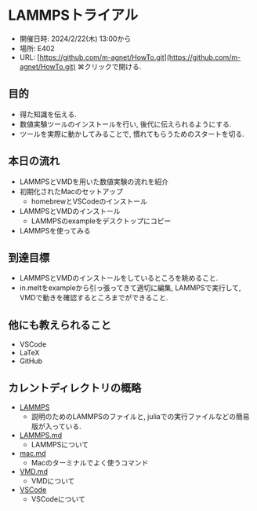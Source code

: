 
# LAMMPSトライアル

- 開催日時: 2024/2/22(木) 13:00から
- 場所: E402
- URL: [https://github.com/m-agnet/HowTo.git](https://github.com/m-agnet/HowTo.git) ⌘クリックで開ける.
  
## 目的

- 得た知識を伝える.
- 数値実験ツールのインストールを行い, 後代に伝えられるようにする.
- ツールを実際に動かしてみることで, 慣れてもらうためのスタートを切る. 

## 本日の流れ

- LAMMPSとVMDを用いた数値実験の流れを紹介
- 初期化されたMacのセットアップ
  - homebrewとVSCodeのインストール
- LAMMPSとVMDのインストール
  - LAMMPSのexampleをデスクトップにコピー
- LAMMPSを使ってみる

## 到達目標

- LAMMPSとVMDのインストールをしているところを眺めること. 
- in.meltをexampleから引っ張ってきて適切に編集, LAMMPSで実行して, VMDで動きを確認するところまでができること. 

## 他にも教えられること

- VSCode
- LaTeX
- GitHub

## カレントディレクトリの概略

- [LAMMPS](./LAMMPS)
  - 説明のためのLAMMPSのファイルと, juliaでの実行ファイルなどの簡易版が入っている. 
- [LAMMPS.md](./LAMMPS.md)
  - LAMMPSについて
- [mac.md](./mac.md)
  - Macのターミナルでよく使うコマンド
- [VMD.md](./VMD.md)
  - VMDについて
- [VSCode](./VSCode.md)
  -  VSCodeについて